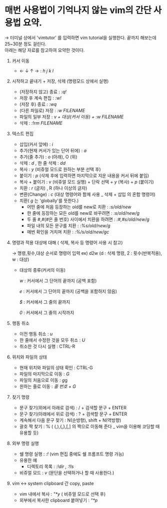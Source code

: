 # 매번 사용법이 기억나지 않는 vim의 간단 사용법 요약.
→ 터미널 상에서 'vimtutor' 를 입력하면 vim tutorial을 실행한다. 끝까지 해보는데 25~30분 정도 걸린다.  
  아래는 해당 자료를 참고하여 요약한 것이다.

1. 커서 이동
    - ← ↓ ↑ →  :  *h j k l*

2. 시작하고 끝내기 + 저장, 삭제 (명령모드 <ESC> 상에서 실행)
    - (저장하지 않고) 종료 :  *:q!*
    - 저장 후 계속 편집 :  *:w!*
    - (저장 후) 종료 :  *:wq*
    - (다른 파일로) 저장 :  *:w FILENAME*
    - 파일의 일부 저장 : *v + 대상(커서 이동) + :w FILENAME*
    - 삭제 :  *:!rm FILENAME*

3. 텍스트 편집
    - 삽입(커서 앞에) :  *i*
    - 추가(현재 커서가 있는 단어 뒤에) :  *a*
    - 추가(줄 추가) : *o* (아래), O (위)
    - 삭제 : *d* , 한 줄 삭제 :  *dd*
    - 복사 : *y* (비쥬얼 모드로 원하는 부분 선택 후)
    - 붙이기 :  *p* (삭제 후에 입력하면 마지막으로 지운 내용을 커서 뒤에 붙임)
    - 복사 + 붙이기 : *v* (비쥬얼 모드 실행) + 단락 선택 + *y* (복사) + *p* (붙이기)
    - 치환 :  *r* (글자) , R (하나 이상의 글자)
    - 변환(Change) :  *c* (대상 명령어와 함께 사용 _ 삭제 + 삽입 의 혼합 명령어)
    - 치환( *g* 는 'globally'를 뜻한다.)
        - 어떤 줄에 처음 등장하는 old를 new로 치환 :  *:s/old/new*
        - 한 줄에 등장하는 모든 old를 new로 바꾸려면 :  *:s/old/new/g*
        - 두 줄 #,#(#은 줄 번호) 사이에서 치환을 하려면 :  *:#,#s/old/new/g*
        - 파일 내의 모든 문구를 치환 :  *:%s/old/new/g*
        - 매번 확인을 거치며 치환 :  *:%/s/old/new/gc*

4. 명령과 적용 대상에 대해 ( 삭제, 복사 등 명령어 사용 시 참고)

    → 명령,횟수,대상 순서로 명령어 입력 ex) d2w (d : 삭제 명령, 2 : 횟수(반복적용), w : 대상)

    - 대상의 종류(커서의 이동)

        *w* :  커서에서 그 단어의 끝까지 (공백 포함)

        *e* :  커서에서 그 단어의 끝까지 (공백을 포함하지 않음)

        *$* :  커서에서 그 줄의 끝까지

        *0* :  커서에서 그 줄의 시작까지 

5. 행동 취소
    - 이전 행동 취소 :  *u*
    - 한 줄에서 수정한 것을 모두 취소 :  *U*
    - 취소한 것 다시 실행 :  CTRL-R

6.  위치와 파일의 상태
    - 현재 위치와 파일의 상태 확인 :  CTRL-G
    - 파일의 마지막으로 이동 :  *G*
    - 파일의 처음으로 이동 :  *g*g
    - 원하는 줄로 이동 :  *줄 번호 + G*

7. 찾기 명령
    - 문구 찾기(위에서 아래로 검색) : / + 검색할 문구 + ENTER
    - 문구 찾기(아래에서 위로 검색) : ? + 검색할 문구 + ENTER
    - 계속해서 다음 문구 찾기 : N(순방향), shift + N(역방향)
    - 괄호 짝 찾기 : % ( (,),{,},[,] 의 짝으로 이동해 준다 _ vim을 이용해 코딩할 때 유용할 듯)

8. 외부 명령 실행
    - 쉘 명령 실행 :  *:!* (vim 편집 중에도 쉘 프롬프트 명령 가능)
    - 유용한 예
        - 디렉토리 목록 :  *:!dir , :!ls*
    - 비쥬얼 모드 : *v* (문단을 선택하거나 할 때 사용한다.)

9. vim <-> system clipboard 간 copy, paste
    - vim 내에서 복사 : _"*y_ ( 비쥬얼 모드로 선택 후)
    - 외부에서 복사한 clipboard 붙여넣기 : _"*p_

